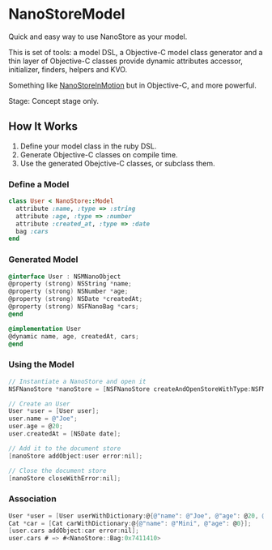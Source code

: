 NanoStoreModel
==============

Quick and easy way to use NanoStore as your model. 

This is set of tools: a model DSL, a Objective-C model class generator and a thin layer of Objective-C classes provide dynamic attributes accessor, initializer, finders, helpers and KVO.

Something like [NanoStoreInMotion](https://github.com/siuying/NanoStoreInMotion) but in Objective-C, and more powerful.

Stage: Concept stage only.

## How It Works

1. Define your model class in the ruby DSL.
2. Generate Objective-C classes on compile time.
3. Use the generated Obejctive-C classes, or subclass them.

### Define a Model

```ruby
class User < NanoStore::Model
  attribute :name, :type => :string
  attribute :age, :type => :number
  attribute :created_at, :type => :date
  bag :cars
end
```

### Generated Model

```objective-c
@interface User : NSMNanoObject
@property (strong) NSString *name;
@property (strong) NSNumber *age;
@property (strong) NSDate *createdAt;
@property (strong) NSFNanoBag *cars;
@end
```

```objective-c
@implementation User
@dynamic name, age, createdAt, cars;
@end
```

### Using the Model

```objective-c
// Instantiate a NanoStore and open it
NSFNanoStore *nanoStore = [NSFNanoStore createAndOpenStoreWithType:NSFMemoryStoreType path:nil error:nil];

// Create an User
User *user = [User user];
user.name = @"Joe";
user.age = @20;
user.createdAt = [NSDate date];

// Add it to the document store
[nanoStore addObject:user error:nil];

// Close the document store
[nanoStore closeWithError:nil];
```

### Association

```objective-c
User *user = [User userWithDictionary:@{@"name": @"Joe", @"age": @20, @"createdAt": [NSDate date]}];
Cat *car = [Cat carWithDictionary:@{@"name": @"Mini", @"age": @0}];
[user.cars addObject:car error:nil];
user.cars # => #<NanoStore::Bag:0x7411410> 
```

